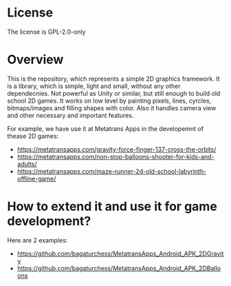 # License

The license is GPL-2.0-only

# Overview

This is the repository, which represents a simple 2D graphics framework.
It is a library, which is simple, light and small, without any other dependecnies.
Not powerful as Unity or similar, but still enough to build old school 2D games.
It works on low level by painting pixels, lines, cyrcles, bitmaps/images and filling shapes with color.
Also it handles camera view and other necessary and important features.

For example, we have use it at Metatrans Apps in the developemnt of thease 2D games:
  - https://metatransapps.com/gravity-force-finger-137-cross-the-orbits/
  - https://metatransapps.com/non-stop-balloons-shooter-for-kids-and-adults/
  - https://metatransapps.com/maze-runner-2d-old-school-labyrinth-offline-game/
  
# How to extend it and use it for game development?
Here are 2 examples:
  - https://github.com/bagaturchess/MetatransApps_Android_APK_2DGravity
  - https://github.com/bagaturchess/MetatransApps_Android_APK_2DBalloons
